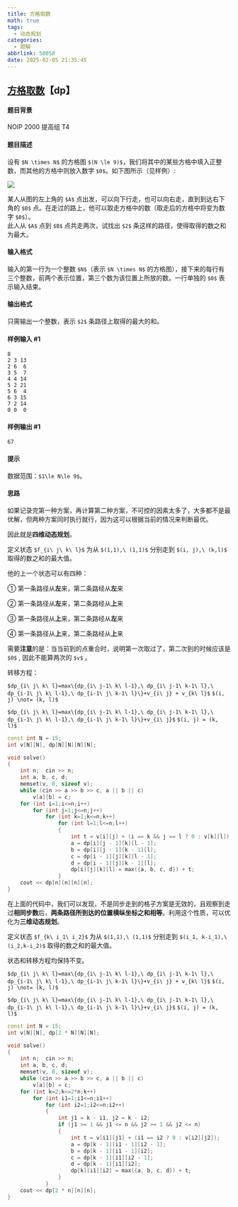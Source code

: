 ```yaml
---
title: 方格取数
math: true
tags:
  - 动态规划
categories:
  - 题解
abbrlink: 58058
date: 2025-02-05 21:35:45
---
```


## [方格取数](https://www.luogu.com.cn/problem/P1004)【dp】

#### 题目背景

NOIP 2000 提高组 T4

#### 题目描述

设有 `$N \times N$` 的方格图 `$(N \le 9)$`，我们将其中的某些方格中填入正整数，而其他的方格中则放入数字 `$0$`。如下图所示（见样例）:

![](https://cdn.luogu.com.cn/upload/image_hosting/0bpummja.png)

某人从图的左上角的 `$A$` 点出发，可以向下行走，也可以向右走，直到到达右下角的 `$B$` 点。在走过的路上，他可以取走方格中的数（取走后的方格中将变为数字 `$0$`）。  
此人从 `$A$` 点到 `$B$` 点共走两次，试找出 `$2$` 条这样的路径，使得取得的数之和为最大。

#### 输入格式

输入的第一行为一个整数 `$N$`（表示 `$N \times N$` 的方格图），接下来的每行有三个整数，前两个表示位置，第三个数为该位置上所放的数。一行单独的 `$0$` 表示输入结束。

#### 输出格式

只需输出一个整数，表示 `$2$` 条路径上取得的最大的和。

#### 样例输入 #1

```
8
2 3 13
2 6  6
3 5  7
4 4 14
5 2 21
5 6  4
6 3 15
7 2 14
0 0  0
```

#### 样例输出 #1

```
67
```

#### 提示

数据范围：`$1\le N\le 9$`。

#### 思路

如果记录完第一种方案，再计算第二种方案，不可控的因素太多了，大多都不是最优解，但两种方案同时执行就行，因为这可以根据当前的情况来判断最优。

因此就是**四维动态规划**。

定义状态 `$f_{i\ j\ k\ l}$` 为从 `$(1,1),\ (1,1)$` 分别走到 `$(i, j),\ (k,l)$` 取得的数之和的最大值。

他的上一个状态可以有四种：

①  第一条路径从**左**来，第二条路经从**左**来

②  第一条路径从**左**来，第二条路经从**上**来

③  第一条路径从**上**来，第二条路经从**左**来

④  第一条路径从**上**来，第二条路经从**上**来

需要**注意**的是：当当前到的点重合时，说明第一次取过了，第二次到的时候应该是 `$0$` , 因此不能算两次的 `$v$` 。

转移方程：

`$dp_{i\ j\ k\ l}=max\{dp_{i\ j-1\ k\ l-1},\ dp_{i\ j-1\ k-1\ l},\ dp_{i-1\ j\ k\ l-1},\ dp_{i-1\ j\ k-1\ l}\}+v_{i\ j} + v_{k\ l}$`		`$(i, j) \not= (k, l)$`

`$dp_{i\ j\ k\ l}=max\{dp_{i\ j-1\ k\ l-1},\ dp_{i\ j-1\ k-1\ l},\ dp_{i-1\ j\ k\ l-1},\ dp_{i-1\ j\ k-1\ l}\}+v_{i\ j}$`			  	 `$(i, j) = (k, l)$`

```cpp
const int N = 15;
int v[N][N], dp[N][N][N][N];

void solve()
{
    int n;  cin >> n;
    int a, b, c, d;
    memset(v, 0, sizeof v);
    while (cin >> a >> b >> c, a || b || c)
        v[a][b] = c;
    for (int i=1;i<=n;i++)
        for (int j=1;j<=n;j++)
            for (int k=1;k<=n;k++)
                for (int l=1;l<=n;l++)
                {
                    int t = v[i][j] + (i == k && j == l ? 0 : v[k][l]);
                    a = dp[i][j - 1][k][l - 1];
                    b = dp[i][j - 1][k - 1][l];
                    c = dp[i - 1][j][k][l - 1];
                    d = dp[i - 1][j][k - 1][l];
                    dp[i][j][k][l] = max({a, b, c, d}) + t;
                }
    cout << dp[n][n][n][n];
}
```

在上面的代码中，我们可以发现，不是同步走到的格子方案是无效的，且观察到走过**相同步数**后，**两条路径所到达的位置横纵坐标之和相等**。利用这个性质，可以优化为**三维动态规划**。

定义状态 `$f_{k\ i_1\ i_2}$` 为从 `$(1,1),\ (1,1)$` 分别走到 `$(i_1, k-i_1),\ (i_2,k-i_2)$` 取得的数之和的最大值。

状态和转移方程均保持不变。

`$dp_{i\ j\ k\ l}=max\{dp_{i\ j-1\ k\ l-1},\ dp_{i\ j-1\ k-1\ l},\ dp_{i-1\ j\ k\ l-1},\ dp_{i-1\ j\ k-1\ l}\}+v_{i\ j} + v_{k\ l}$`		`$(i, j) \not= (k, l)$`

`$dp_{i\ j\ k\ l}=max\{dp_{i\ j-1\ k\ l-1},\ dp_{i\ j-1\ k-1\ l},\ dp_{i-1\ j\ k\ l-1},\ dp_{i-1\ j\ k-1\ l}\}+v_{i\ j}$`			  	 `$(i, j) = (k, l)$`

```cpp
const int N = 15;
int v[N][N], dp[2 * N][N][N];

void solve()
{
    int n;  cin >> n;
    int a, b, c, d;
    memset(v, 0, sizeof v);
    while (cin >> a >> b >> c, a || b || c)
        v[a][b] = c;
    for (int k=2;k<=2*n;k++)
        for (int i1=1;i1<=n;i1++)
            for (int i2=1;i2<=n;i2++)
            {
                int j1 = k - i1, j2 = k - i2;
                if (j1 >= 1 && j1 <= n && j2 >= 1 && j2 <= n)
                {
                    int t = v[i1][j1] + (i1 == i2 ? 0 : v[i2][j2]);
                    a = dp[k - 1][i1 - 1][i2 - 1];
                    b = dp[k - 1][i1 - 1][i2];
                    c = dp[k - 1][i1][i2 - 1];
                    d = dp[k - 1][i1][i2];
                    dp[k][i1][i2] = max({a, b, c, d}) + t;
                }
            }
    cout << dp[2 * n][n][n];
}
```

